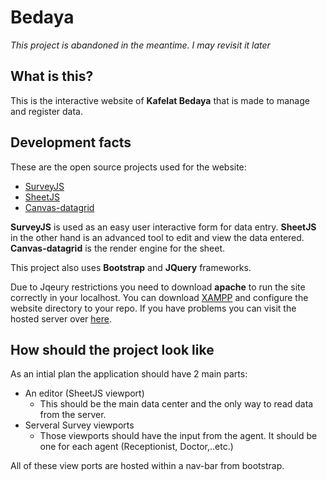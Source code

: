 # Bedaya

_This project is abandoned in the meantime. I may revisit it later_

## What is this?

This is the interactive website of **Kafelat Bedaya** that is made to manage and register data.

## Development facts

These are the open source projects used for the website:
* [SurveyJS](https://github.com/surveyjs/survey-library)
* [SheetJS](https://github.com/sheetjs/js-xlsx)
* [Canvas-datagrid](https://github.com/TonyGermaneri/canvas-datagrid)

**SurveyJS** is used as an easy user interactive form for data entry.
**SheetJS** in the other hand is an advanced tool to edit and view the data entered.
**Canvas-datagrid** is the render engine for the sheet.

This project also uses **Bootstrap** and **JQuery** frameworks.

Due to Jqeury restrictions you need to download **apache** to run the site correctly in your localhost. You can download [XAMPP](https://www.apachefriends.org/download.html) and configure the website directory to your repo. If you have problems you can visit the hosted server over [here](http://bedaya.epizy.com/).

## How should the project look like
As an intial plan the application should have 2 main parts:
* An editor (SheetJS viewport)
  * This should be the main data center and the only way to read data from the server.
* Serveral Survey viewports
  * Those viewports should have the input from the agent. It should be one for each agent (Receptionist, Doctor,..etc.)

All of these view ports are hosted within a nav-bar from bootstrap.
